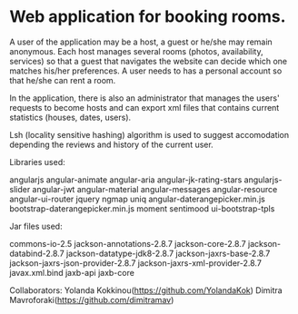 # Web application for booking rooms.

A user of the application may be a host, a guest or he/she may remain anonymous. Each host manages several rooms (photos,
availability, services) so that a guest that navigates the website can decide which one matches his/her preferences. A user
needs to has a personal account so that he/she can rent a room.

In the application, there is also an administrator that manages the users' requests to become hosts and can export xml files 
that contains current statistics (houses, dates, users).

Lsh (locality sensitive hashing) algorithm is used to suggest accomodation depending the reviews and history of the current
user.

Libraries used:

angularjs
angular-animate
angular-aria
angular-jk-rating-stars
angularjs-slider
angular-jwt
angular-material
angular-messages
angular-resource
angular-ui-router
jquery
ngmap
uniq
angular-daterangepicker.min.js
bootstrap-daterangepicker.min.js
moment
sentimood
ui-bootstrap-tpls

Jar files used:

commons-io-2.5
jackson-annotations-2.8.7
jackson-core-2.8.7
jackson-databind-2.8.7
jackson-datatype-jdk8-2.8.7
jackson-jaxrs-base-2.8.7
jackson-jaxrs-json-provider-2.8.7
jackson-jaxrs-xml-provider-2.8.7
javax.xml.bind
jaxb-api
jaxb-core

Collaborators:
  Yolanda Kokkinou(https://github.com/YolandaKok)
  Dimitra Mavroforaki(https://github.com/dimitramav)
